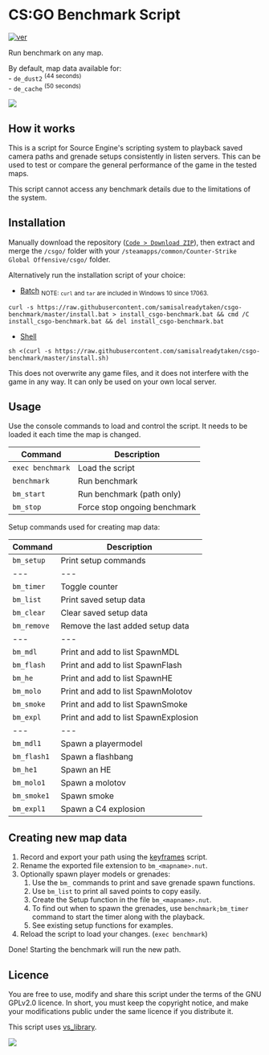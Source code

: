 # CS:GO Benchmark Script
[![ver][]](https://github.com/samisalreadytaken/csgo-benchmark)

Run benchmark on any map.

By default, map data available for:  
\- `de_dust2` <sup>(44 seconds)</sup>  
\- `de_cache` <sup>(50 seconds)</sup>  


[ver]: https://img.shields.io/badge/csgo--benchmark-v1.4.7-informational

![](../assets/image.jpg)

## How it works
This is a script for Source Engine's scripting system to playback saved camera paths and grenade setups consistently in listen servers. This can be used to test or compare the general performance of the game in the tested maps.

This script cannot access any benchmark details due to the limitations of the system.

## Installation
Manually download the repository ([`Code > Download ZIP`](https://github.com/samisalreadytaken/csgo-benchmark/archive/master.zip)), then extract and merge the `/csgo/` folder with your `/steamapps/common/Counter-Strike Global Offensive/csgo/` folder.

Alternatively run the installation script of your choice:

- [Batch](https://raw.githubusercontent.com/samisalreadytaken/csgo-benchmark/master/install.bat) <sub>NOTE: `curl` and `tar` are included in Windows 10 since 17063.</sub>
```
curl -s https://raw.githubusercontent.com/samisalreadytaken/csgo-benchmark/master/install.bat > install_csgo-benchmark.bat && cmd /C install_csgo-benchmark.bat && del install_csgo-benchmark.bat
```

- [Shell](https://raw.githubusercontent.com/samisalreadytaken/csgo-benchmark/master/install.sh)
```
sh <(curl -s https://raw.githubusercontent.com/samisalreadytaken/csgo-benchmark/master/install.sh)
```

This does not overwrite any game files, and it does not interfere with the game in any way. It can only be used on your own local server.

## Usage
Use the console commands to load and control the script. It needs to be loaded it each time the map is changed.

Command             | Description
------------------- | -------------------
`exec benchmark`    | Load the script
`benchmark`         | Run benchmark
`bm_start`          | Run benchmark (path only)
`bm_stop`           | Force stop ongoing benchmark

Setup commands used for creating map data:

Command             | Description
------------------- | -------------------
`bm_setup`          | Print setup commands
---                 | ---
`bm_timer`          | Toggle counter
`bm_list`           | Print saved setup data
`bm_clear`          | Clear saved setup data
`bm_remove`         | Remove the last added setup data
---                 | ---
`bm_mdl`            | Print and add to list SpawnMDL
`bm_flash`          | Print and add to list SpawnFlash
`bm_he`             | Print and add to list SpawnHE
`bm_molo`           | Print and add to list SpawnMolotov
`bm_smoke`          | Print and add to list SpawnSmoke
`bm_expl`           | Print and add to list SpawnExplosion
---                 | ---
`bm_mdl1`           | Spawn a playermodel
`bm_flash1`         | Spawn a flashbang
`bm_he1`            | Spawn an HE
`bm_molo1`          | Spawn a molotov
`bm_smoke1`         | Spawn smoke
`bm_expl1`          | Spawn a C4 explosion

## Creating new map data

1. Record and export your path using the [keyframes](https://github.com/samisalreadytaken/keyframes) script.
2. Rename the exported file extension to `bm_<mapname>.nut`.
3. Optionally spawn player models or grenades:
   1. Use the `bm_` commands to print and save grenade spawn functions.
   2. Use `bm_list` to print all saved points to copy easily.
   3. Create the Setup function in the file `bm_<mapname>.nut`.
   4. To find out when to spawn the grenades, use `benchmark;bm_timer` command to start the timer along with the playback.
   5. See existing setup functions for examples.
4. Reload the script to load your changes. (`exec benchmark`)

Done! Starting the benchmark will run the new path.

## Licence
You are free to use, modify and share this script under the terms of the GNU GPLv2.0 licence. In short, you must keep the copyright notice, and make your modifications public under the same licence if you distribute it.

This script uses [vs_library](https://github.com/samisalreadytaken/vs_library).

[![](http://hits.dwyl.com/samisalreadytaken/csgo-benchmark.svg)](http://hits.dwyl.com/samisalreadytaken/csgo-benchmark)
